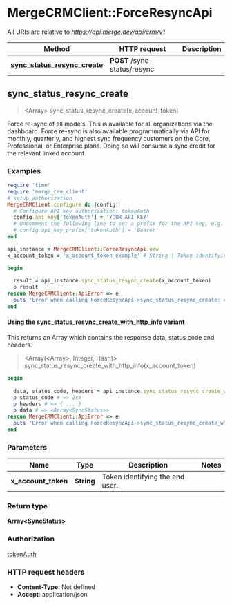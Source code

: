 # MergeCRMClient::ForceResyncApi

All URIs are relative to *https://api.merge.dev/api/crm/v1*

| Method | HTTP request | Description |
| ------ | ------------ | ----------- |
| [**sync_status_resync_create**](ForceResyncApi.md#sync_status_resync_create) | **POST** /sync-status/resync |  |


## sync_status_resync_create

> <Array<SyncStatus>> sync_status_resync_create(x_account_token)



Force re-sync of all models. This is available for all organizations via the dashboard. Force re-sync is also available programmatically via API for monthly, quarterly, and highest sync frequency customers on the Core, Professional, or Enterprise plans. Doing so will consume a sync credit for the relevant linked account.

### Examples

```ruby
require 'time'
require 'merge_crm_client'
# setup authorization
MergeCRMClient.configure do |config|
  # Configure API key authorization: tokenAuth
  config.api_key['tokenAuth'] = 'YOUR API KEY'
  # Uncomment the following line to set a prefix for the API key, e.g. 'Bearer' (defaults to nil)
  # config.api_key_prefix['tokenAuth'] = 'Bearer'
end

api_instance = MergeCRMClient::ForceResyncApi.new
x_account_token = 'x_account_token_example' # String | Token identifying the end user.

begin
  
  result = api_instance.sync_status_resync_create(x_account_token)
  p result
rescue MergeCRMClient::ApiError => e
  puts "Error when calling ForceResyncApi->sync_status_resync_create: #{e}"
end
```

#### Using the sync_status_resync_create_with_http_info variant

This returns an Array which contains the response data, status code and headers.

> <Array(<Array<SyncStatus>>, Integer, Hash)> sync_status_resync_create_with_http_info(x_account_token)

```ruby
begin
  
  data, status_code, headers = api_instance.sync_status_resync_create_with_http_info(x_account_token)
  p status_code # => 2xx
  p headers # => { ... }
  p data # => <Array<SyncStatus>>
rescue MergeCRMClient::ApiError => e
  puts "Error when calling ForceResyncApi->sync_status_resync_create_with_http_info: #{e}"
end
```

### Parameters

| Name | Type | Description | Notes |
| ---- | ---- | ----------- | ----- |
| **x_account_token** | **String** | Token identifying the end user. |  |

### Return type

[**Array&lt;SyncStatus&gt;**](SyncStatus.md)

### Authorization

[tokenAuth](../README.md#tokenAuth)

### HTTP request headers

- **Content-Type**: Not defined
- **Accept**: application/json

